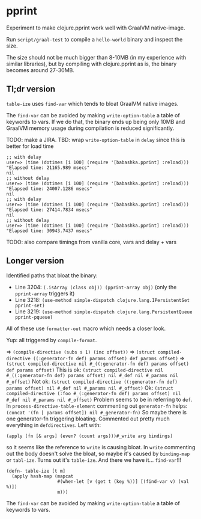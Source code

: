 # pprint

Experiment to make clojure.pprint work well with GraalVM native-image.

Run `script/graal-test` to compile a `hello-world` binary and inspect the size.

The size should not be much bigger than 8-10MB (in my experience with similar libraries), but by compiling with clojure.pprint as is, the binary becomes around 27-30MB.

## Tl;dr version

`table-ize` uses `find-var` which tends to bloat GraalVM native images.

The `find-var` can be avoided by making `write-option-table` a table of keywords to vars.
If we do that, the binary ends up being only 10MB and GraalVM memory usage during compilation is reduced significantly.

TODO: make a JIRA.
TBD: wrap `write-option-table` in `delay` since this is better for load time

``` 
;; with delay
user=> (time (dotimes [i 100] (require '[babashka.pprint] :reload)))
"Elapsed time: 21165.989 msecs"
nil
;; without delay
user=> (time (dotimes [i 100] (require '[babashka.pprint] :reload)))
"Elapsed time: 24007.1286 msecs"
nil
;; with delay
user=> (time (dotimes [i 100] (require '[babashka.pprint] :reload)))
"Elapsed time: 27414.7834 msecs"
nil
;; without delay
user=> (time (dotimes [i 100] (require '[babashka.pprint] :reload)))
"Elapsed time: 30943.7437 msecs"
``` 

TODO: also compare timings from vanilla core, vars and delay + vars

## Longer version

Identified paths that bloat the binary:

- Line 3204: `(.isArray (class obj)) (pprint-array obj)` (only the `pprint-array` triggers it)
- Line 3218: `(use-method simple-dispatch clojure.lang.IPersistentSet pprint-set)` 
- Line 3219: `(use-method simple-dispatch clojure.lang.PersistentQueue pprint-pqueue)`

All of these use `formatter-out` macro which needs a closer look.

Yup: all triggered by `compile-format`.

=> `(compile-directive (subs s 1) (inc offset))`
=> `(struct compiled-directive ((:generator-fn def) params offset) def params offset)` 
=> `(struct compiled-directive nil #_((:generator-fn def) params offset) def params offset)`
This is ok: `(struct compiled-directive nil #_((:generator-fn def) params offset) nil #_def nil #_params nil #_offset)`
Not ok: `(struct compiled-directive ((:generator-fn def) params offset) nil #_def nil #_params nil #_offset)` 
Ok: `(struct compiled-directive (:foo #_(:generator-fn def) params offset) nil #_def nil #_params nil #_offset)`
Problem seems to be in referring to `def`.
In `process-directive-table-element` commenting out `generator-fn` helps:
`(concat '(fn [ params offset]) nil #_generator-fn)` 
So maybe there is one generator-fn triggering bloating.
Commented out pretty much everything in `defdirectives`. Left with:
``` 
(apply (fn [& args] (even? (count args)))#_write arg bindings)
```
so it seems like the reference to `write` is causing bloat.
In `write` commenting out the body doesn't solve the bloat, so maybe it's caused by `binding-map` or `tabl-ize`.
Turns out it's `table-ize`. And there we have it... `find-var`!!!
``` 
(defn- table-ize [t m]
  (apply hash-map (mapcat
                   #(when-let [v (get t (key %))] [(find-var v) (val %)])
                   m)))
``` 

The `find-var` can be avoided by making `write-option-table` a table of keywords to vars.
